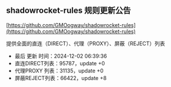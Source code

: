 ## shadowrocket-rules 规则更新公告

[https://github.com/GMOogway/shadowrocket-rules](https://github.com/GMOogway/shadowrocket-rules)

提供全面的直连（DIRECT）、代理（PROXY）、屏蔽（REJECT）列表
- 最后 更新 时间：2024-12-02 06:39:36
- 直连DIRECT列表：95787，update +0
- 代理PROXY 列表：31135，update +0
- 屏蔽REJECT列表：66422，update +8